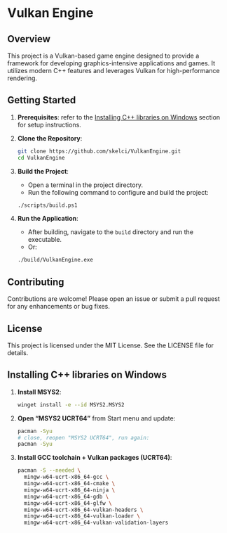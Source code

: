 # Vulkan Engine

## Overview
This project is a Vulkan-based game engine designed to provide a framework for developing graphics-intensive applications and games. It utilizes modern C++ features and leverages Vulkan for high-performance rendering.

## Getting Started
1. **Prerequisites**:
   refer to the [Installing C++ libraries on Windows](#installing-c-libraries-on-windows) section for setup instructions.

2. **Clone the Repository**:
   ```bash
   git clone https://github.com/skelci/VulkanEngine.git
   cd VulkanEngine
   ```

3. **Build the Project**:
   - Open a terminal in the project directory.
   - Run the following command to configure and build the project:
   ```bash
   ./scripts/build.ps1
   ```

4. **Run the Application**:
   - After building, navigate to the `build` directory and run the executable.
   - Or:
   ```bash
   ./build/VulkanEngine.exe
   ```

## Contributing
Contributions are welcome! Please open an issue or submit a pull request for any enhancements or bug fixes.

## License
This project is licensed under the MIT License. See the LICENSE file for details.

## Installing C++ libraries on Windows
1. **Install MSYS2**:
    ```bash
    winget install -e --id MSYS2.MSYS2
    ```
2. **Open “MSYS2 UCRT64”** from Start menu and update:
    ```bash
    pacman -Syu
    # close, reopen "MSYS2 UCRT64", run again:
    pacman -Syu
    ```
3. **Install GCC toolchain + Vulkan packages (UCRT64)**:
    ```bash
    pacman -S --needed \
      mingw-w64-ucrt-x86_64-gcc \
      mingw-w64-ucrt-x86_64-cmake \
      mingw-w64-ucrt-x86_64-ninja \
      mingw-w64-ucrt-x86_64-gdb \
      mingw-w64-ucrt-x86_64-glfw \
      mingw-w64-ucrt-x86_64-vulkan-headers \
      mingw-w64-ucrt-x86_64-vulkan-loader \
      mingw-w64-ucrt-x86_64-vulkan-validation-layers
    ```